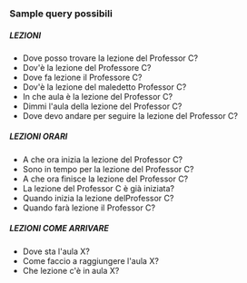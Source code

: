 ### Sample query possibili ###
##### LEZIONI ######
- Dove posso trovare la lezione del Professor C?
- Dov'è la lezione del Professore C?
- Dove fa lezione il Professore C?
- Dov'è la lezione del maledetto Professor C?
- In che aula è la lezione del Professor C?
- Dimmi l'aula della lezione del Professor C?
- Dove devo andare per seguire la lezione del Professor C?
##### LEZIONI ORARI ######
- A che ora inizia la lezione del Professor C?
- Sono in tempo per la lezione del Professor C?
- A che ora finisce la lezione del Professor C?
- La lezione del Professor C è già iniziata?
- Quando inizia la lezione delProfessor C?
- Quando farà lezione il Professor C?
##### LEZIONI COME ARRIVARE #####
- Dove sta l'aula X?
- Come faccio a raggiungere l'aula X?
- Che lezione c'è in aula X?

